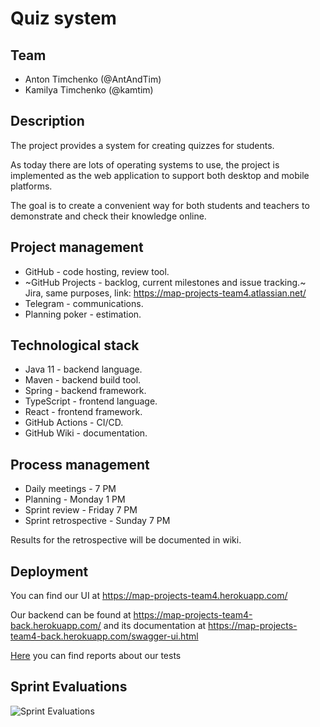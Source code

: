# Quiz system

## Team

- Anton Timchenko (@AntAndTim)
- Kamilya Timchenko (@kamtim)

## Description

The project provides a system for creating quizzes for students.

As today there are lots of operating systems to use, the project is implemented as the web application to support both desktop and mobile platforms.

The goal is to create a convenient way for both students and teachers to demonstrate and check their knowledge online.

## Project management

- GitHub - code hosting, review tool.
- ~GitHub Projects - backlog, current milestones and issue tracking.~ Jira, same purposes, link: https://map-projects-team4.atlassian.net/
- Telegram - communications.
- Planning poker - estimation.

## Technological stack

- Java 11 - backend language.
- Maven - backend build tool.
- Spring - backend framework.
- TypeScript - frontend language.
- React - frontend framework.
- GitHub Actions - CI/CD.
- GitHub Wiki - documentation.

## Process management

- Daily meetings - 7 PM
- Planning - Monday 1 PM
- Sprint review - Friday 7 PM
- Sprint retrospective - Sunday 7 PM

Results for the retrospective will be documented in wiki.

## Deployment

You can find our UI at https://map-projects-team4.herokuapp.com/

Our backend can be found at https://map-projects-team4-back.herokuapp.com/ and its documentation at https://map-projects-team4-back.herokuapp.com/swagger-ui.html

[Here](https://antandtim.me/map-projects-team4) you can find reports about our tests

## Sprint Evaluations

![Sprint Evaluations](https://docs.google.com/spreadsheets/d/e/2PACX-1vTXIhfQzTkLutk3Wp2zWwAcCXQe7GZCZGWMZHp4nMPAgInjsxWohwH5hxwd4N9iyATx-H-QBAiTGWlj/pubchart?oid=234185997&format=image)
